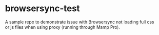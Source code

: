 # browsersync-test

A sample repo to demonstrate issue with Browsersync not loading full css or js files when using proxy (running through Mamp Pro).